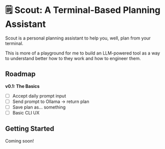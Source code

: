 # 🗒️ Scout: A Terminal-Based Planning Assistant

Scout is a personal planning assistant to help you, well, plan from your terminal.

This is more of a playground for me to build an LLM-powered tool as a way to understand better how to they work and how to engineer them.

## Roadmap

**v0.1: The Basics**

- [ ] Accept daily prompt input
- [ ] Send prompt to Ollama -> return plan
- [ ] Save plan as... something
- [ ] Basic CLI UX

## Getting Started

Coming soon!
